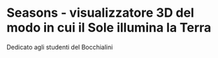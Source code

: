 # Seasons - visualizzatore 3D del modo in cui il Sole illumina la Terra
Dedicato agli studenti del Bocchialini

